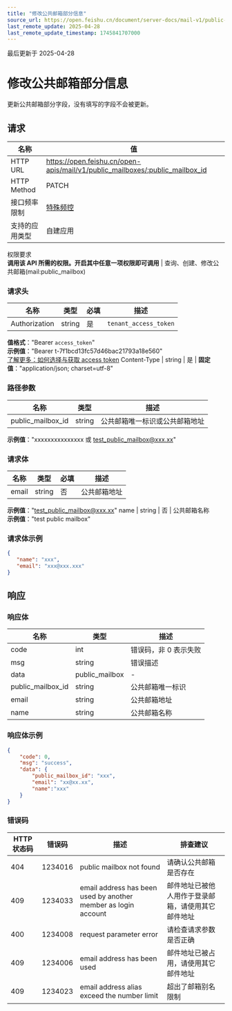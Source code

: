 ```yaml
---
title: "修改公共邮箱部分信息"
source_url: https://open.feishu.cn/document/server-docs/mail-v1/public-mailbox/public_mailbox/patch
last_remote_update: 2025-04-28
last_remote_update_timestamp: 1745841707000
---
```

最后更新于 2025-04-28

# 修改公共邮箱部分信息

更新公共邮箱部分字段，没有填写的字段不会被更新。

## 请求
名称 | 值
---|---
HTTP URL | https://open.feishu.cn/open-apis/mail/v1/public_mailboxes/:public_mailbox_id
HTTP Method | PATCH
接口频率限制 | [特殊频控](https://open.feishu.cn/document/ukTMukTMukTM/uUzN04SN3QjL1cDN)
支持的应用类型 | 自建应用
权限要求  
            **调用该 API 所需的权限。开启其中任意一项权限即可调用** | 查询、创建、修改公共邮箱(mail:public_mailbox)

### 请求头

名称 | 类型 | 必填 | 描述
--- | --- | --- | ---
Authorization | string | 是 | `tenant_access_token`  
**值格式**："Bearer `access_token`"  
**示例值**："Bearer t-7f1bcd13fc57d46bac21793a18e560"  
[了解更多：如何选择与获取 access token](https://open.feishu.cn/document/uAjLw4CM/ugTN1YjL4UTN24CO1UjN/trouble-shooting/how-to-choose-which-type-of-token-to-use)
Content-Type | string | 是 | **固定值**："application/json; charset=utf-8"

### 路径参数

名称 | 类型 | 描述
--- | --- | ---
public_mailbox_id | string | 公共邮箱唯一标识或公共邮箱地址  
**示例值**："xxxxxxxxxxxxxxx 或 test_public_mailbox@xxx.xx"

### 请求体

名称 | 类型 | 必填 | 描述
--- | --- | --- | ---
email | string | 否 | 公共邮箱地址  
**示例值**："test_public_mailbox@xxx.xx"
name | string | 否 | 公共邮箱名称  
**示例值**："test public mailbox"

### 请求体示例
```json
{
   "name": "xxx",
   "email": "xxx@xxx.xxx"
}
```

## 响应

### 响应体

名称 | 类型 | 描述
--- | --- | ---
code | int | 错误码，非 0 表示失败
msg | string | 错误描述
data | public_mailbox | \-
public_mailbox_id | string | 公共邮箱唯一标识
email | string | 公共邮箱地址
name | string | 公共邮箱名称

### 响应体示例
```json
{
    "code": 0,
    "msg": "success",
    "data": {
        "public_mailbox_id": "xxx",
        "email": "xx@xx.xx",
        "name":"xxx"
    }
}
```

### 错误码

HTTP状态码 | 错误码 | 描述 | 排查建议
--- | --- | --- | ---
404 | 1234016 | public mailbox not found | 请确认公共邮箱是否存在
409 | 1234033 | email address has been used by another member as login account | 邮件地址已被他人用作于登录邮箱，请使用其它邮件地址
400 | 1234008 | request parameter error | 请检查请求参数是否正确
409 | 1234006 | email address has been used | 邮件地址已被占用，请使用其它邮件地址
409 | 1234023 | email address alias exceed the number limit | 超出了邮箱别名限制
